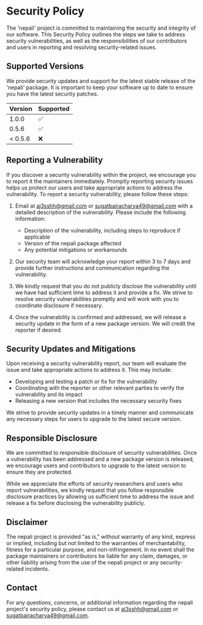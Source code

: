 # Security Policy

The 'nepali' project is committed to maintaining the security and integrity of our software. This Security Policy outlines the steps we take to address security vulnerabilities, as well as the responsibilities of our contributors and users in reporting and resolving security-related issues.

## Supported Versions

We provide security updates and support for the latest stable release of the 'nepali' package. It is important to keep your software up to date to ensure you have the latest security patches.

| Version | Supported          |
| ------- | ------------------ |
| 1.0.0   | :white_check_mark: |
| 0.5.6   | :white_check_mark: |
| < 0.5.6 | :x:                |

## Reporting a Vulnerability

If you discover a security vulnerability within the project, we encourage you to report it the maintainers immediately. Promptly reporting security issues helps us protect our users and take appropriate actions to address the vulnerability. To report a security vulnerability, please follow these steps:

1. Email at aj3sshh@gmail.com or sugatbajracharya49@gmail.com with a detailed description of the vulnerability. Please include the following information:
   - Description of the vulnerability, including steps to reproduce if applicable
   - Version of the nepali package affected
   - Any potential mitigations or workarounds

2. Our security team will acknowledge your report within 3 to 7 days and provide further instructions and communication regarding the vulnerability.

3. We kindly request that you do not publicly disclose the vulnerability until we have had sufficient time to address it and provide a fix. We strive to resolve security vulnerabilities promptly and will work with you to coordinate disclosure if necessary.

4. Once the vulnerability is confirmed and addressed, we will release a security update in the form of a new package version. We will credit the reporter if desired.

## Security Updates and Mitigations

Upon receiving a security vulnerability report, our team will evaluate the issue and take appropriate actions to address it. This may include:

- Developing and testing a patch or fix for the vulnerability
- Coordinating with the reporter or other relevant parties to verify the vulnerability and its impact
- Releasing a new version that includes the necessary security fixes

We strive to provide security updates in a timely manner and communicate any necessary steps for users to upgrade to the latest secure version.

## Responsible Disclosure

We are committed to responsible disclosure of security vulnerabilities. Once a vulnerability has been addressed and a new package version is released, we encourage users and contributors to upgrade to the latest version to ensure they are protected.

While we appreciate the efforts of security researchers and users who report vulnerabilities, we kindly request that you follow responsible disclosure practices by allowing us sufficient time to address the issue and release a fix before disclosing the vulnerability publicly.

## Disclaimer

The nepali project is provided "as is," without warranty of any kind, express or implied, including but not limited to the warranties of merchantability, fitness for a particular purpose, and non-infringement. In no event shall the package maintainers or contributors be liable for any claim, damages, or other liability arising from the use of the nepali project or any security-related incidents.

## Contact

For any questions, concerns, or additional information regarding the nepali project's security policy, please contact us at aj3sshh@gmail.com or sugatbajracharya49@gmail.com.
